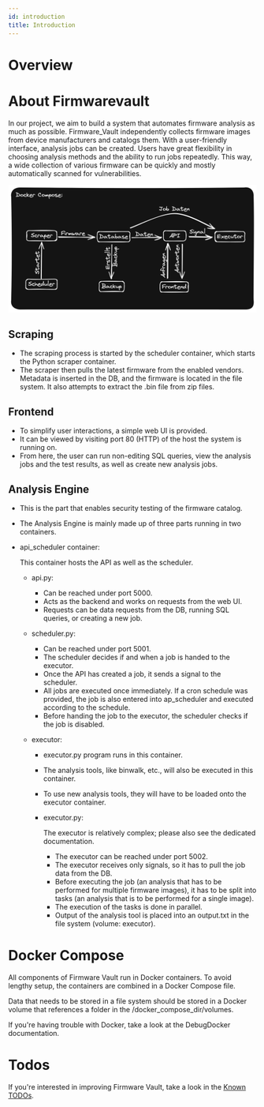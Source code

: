 ```yaml
---
id: introduction
title: Introduction
---
```


# Overview

# About Firmwarevault

In our project, we aim to build a system that automates firmware analysis as much as possible. Firmware_Vault independently collects firmware images from device manufacturers and catalogs them. With a user-friendly interface, analysis jobs can be created. Users have great flexibility in choosing analysis methods and the ability to run jobs repeatedly. This way, a wide collection of various firmware can be quickly and mostly automatically scanned for vulnerabilities.

![About Firmwarevault](img/Aufbau_Dark.png)

## Scraping

* The scraping process is started by the scheduler container, which starts the Python scraper container.
* The scraper then pulls the latest firmware from the enabled vendors. Metadata is inserted in the DB, and the firmware is located in the file system. It also attempts to extract the .bin file from zip files.

## Frontend

* To simplify user interactions, a simple web UI is provided.
* It can be viewed by visiting port 80 (HTTP) of the host the system is running on.
* From here, the user can run non-editing SQL queries, view the analysis jobs and the test results, as well as create new analysis jobs.

## Analysis Engine

* This is the part that enables security testing of the firmware catalog.
* The Analysis Engine is mainly made up of three parts running in two containers.
* api_scheduler container: 

    This container hosts the API as well as the scheduler.
    
    * api.py:

        * Can be reached under port 5000.
        * Acts as the backend and works on requests from the web UI.
        * Requests can be data requests from the DB, running SQL queries, or creating a new job.
        
    * scheduler.py:

        * Can be reached under port 5001.
        * The scheduler decides if and when a job is handed to the executor.
        * Once the API has created a job, it sends a signal to the scheduler.
        * All jobs are executed once immediately. If a cron schedule was provided, the job is also entered into ap_scheduler and executed according to the schedule.
        * Before handing the job to the executor, the scheduler checks if the job is disabled.

    * executor: 
     
        * executor.py program runs in this container.
        * The analysis tools, like binwalk, etc., will also be executed in this container.
        * To use new analysis tools, they will have to be loaded onto the executor container.

        * executor.py: 

            The executor is relatively complex; please also see the dedicated documentation.

            * The executor can be reached under port 5002.
            * The executor receives only signals, so it has to pull the job data from the DB.
            * Before executing the job (an analysis that has to be performed for multiple firmware images), it has to be split into tasks (an analysis that is to be performed for a single image).
            * The execution of the tasks is done in parallel.
            * Output of the analysis tool is placed into an output.txt in the file system (volume: executor).

# Docker Compose

All components of Firmware Vault run in Docker containers. To avoid lengthy setup, the containers are combined in a Docker Compose file. 

Data that needs to be stored in a file system should be stored in a Docker volume that references a folder in the /docker_compose_dir/volumes.

If you're having trouble with Docker, take a look at the DebugDocker documentation.

# **Todos** 

If you're interested in improving Firmware Vault, take a look in the [Known TODOs](Getting%20Started/knowntodos).
